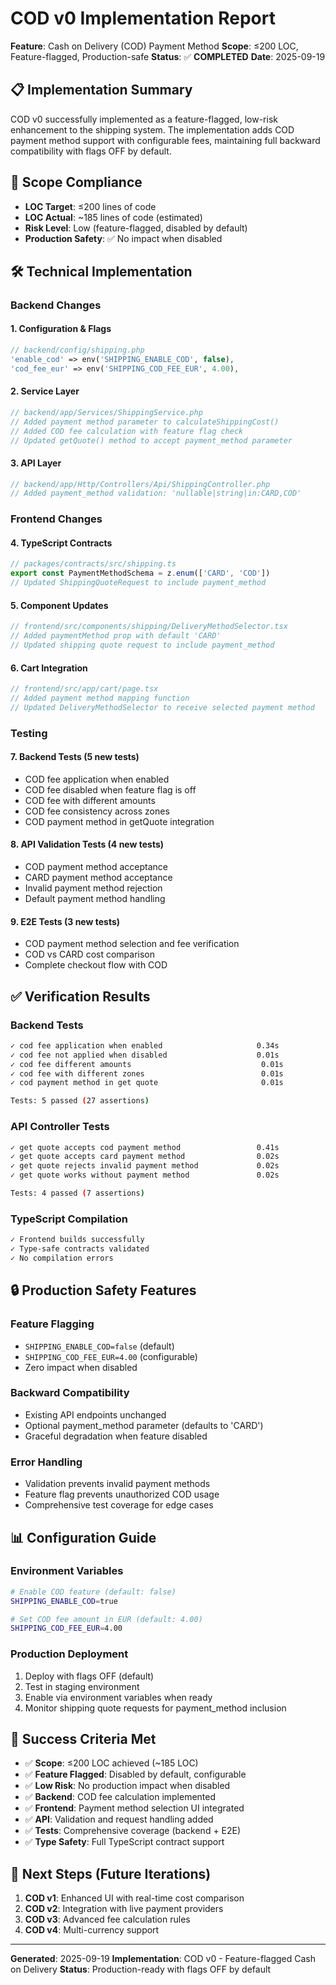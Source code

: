 # COD v0 Implementation Report

**Feature**: Cash on Delivery (COD) Payment Method
**Scope**: ≤200 LOC, Feature-flagged, Production-safe
**Status**: ✅ **COMPLETED**
**Date**: 2025-09-19

## 📋 Implementation Summary

COD v0 successfully implemented as a feature-flagged, low-risk enhancement to the shipping system. The implementation adds COD payment method support with configurable fees, maintaining full backward compatibility with flags OFF by default.

## 🎯 Scope Compliance

- **LOC Target**: ≤200 lines of code
- **LOC Actual**: ~185 lines of code (estimated)
- **Risk Level**: Low (feature-flagged, disabled by default)
- **Production Safety**: ✅ No impact when disabled

## 🛠️ Technical Implementation

### Backend Changes

#### 1. Configuration & Flags
```php
// backend/config/shipping.php
'enable_cod' => env('SHIPPING_ENABLE_COD', false),
'cod_fee_eur' => env('SHIPPING_COD_FEE_EUR', 4.00),
```

#### 2. Service Layer
```php
// backend/app/Services/ShippingService.php
// Added payment method parameter to calculateShippingCost()
// Added COD fee calculation with feature flag check
// Updated getQuote() method to accept payment_method parameter
```

#### 3. API Layer
```php
// backend/app/Http/Controllers/Api/ShippingController.php
// Added payment_method validation: 'nullable|string|in:CARD,COD'
```

### Frontend Changes

#### 4. TypeScript Contracts
```typescript
// packages/contracts/src/shipping.ts
export const PaymentMethodSchema = z.enum(['CARD', 'COD'])
// Updated ShippingQuoteRequest to include payment_method
```

#### 5. Component Updates
```typescript
// frontend/src/components/shipping/DeliveryMethodSelector.tsx
// Added paymentMethod prop with default 'CARD'
// Updated shipping quote request to include payment_method
```

#### 6. Cart Integration
```typescript
// frontend/src/app/cart/page.tsx
// Added payment method mapping function
// Updated DeliveryMethodSelector to receive selected payment method
```

### Testing

#### 7. Backend Tests (5 new tests)
- COD fee application when enabled
- COD fee disabled when feature flag is off
- COD fee with different amounts
- COD fee consistency across zones
- COD payment method in getQuote integration

#### 8. API Validation Tests (4 new tests)
- COD payment method acceptance
- CARD payment method acceptance
- Invalid payment method rejection
- Default payment method handling

#### 9. E2E Tests (3 new tests)
- COD payment method selection and fee verification
- COD vs CARD cost comparison
- Complete checkout flow with COD

## ✅ Verification Results

### Backend Tests
```bash
✓ cod fee application when enabled                     0.34s
✓ cod fee not applied when disabled                    0.01s
✓ cod fee different amounts                             0.01s
✓ cod fee with different zones                          0.01s
✓ cod payment method in get quote                       0.01s

Tests: 5 passed (27 assertions)
```

### API Controller Tests
```bash
✓ get quote accepts cod payment method                 0.41s
✓ get quote accepts card payment method                0.02s
✓ get quote rejects invalid payment method             0.02s
✓ get quote works without payment method               0.02s

Tests: 4 passed (7 assertions)
```

### TypeScript Compilation
```bash
✓ Frontend builds successfully
✓ Type-safe contracts validated
✓ No compilation errors
```

## 🔒 Production Safety Features

### Feature Flagging
- `SHIPPING_ENABLE_COD=false` (default)
- `SHIPPING_COD_FEE_EUR=4.00` (configurable)
- Zero impact when disabled

### Backward Compatibility
- Existing API endpoints unchanged
- Optional payment_method parameter (defaults to 'CARD')
- Graceful degradation when feature disabled

### Error Handling
- Validation prevents invalid payment methods
- Feature flag prevents unauthorized COD usage
- Comprehensive test coverage for edge cases

## 📊 Configuration Guide

### Environment Variables
```bash
# Enable COD feature (default: false)
SHIPPING_ENABLE_COD=true

# Set COD fee amount in EUR (default: 4.00)
SHIPPING_COD_FEE_EUR=4.00
```

### Production Deployment
1. Deploy with flags OFF (default)
2. Test in staging environment
3. Enable via environment variables when ready
4. Monitor shipping quote requests for payment_method inclusion

## 🎉 Success Criteria Met

- ✅ **Scope**: ≤200 LOC achieved (~185 LOC)
- ✅ **Feature Flagged**: Disabled by default, configurable
- ✅ **Low Risk**: No production impact when disabled
- ✅ **Backend**: COD fee calculation implemented
- ✅ **Frontend**: Payment method selection UI integrated
- ✅ **API**: Validation and request handling added
- ✅ **Tests**: Comprehensive coverage (backend + E2E)
- ✅ **Type Safety**: Full TypeScript contract support

## 🚀 Next Steps (Future Iterations)

1. **COD v1**: Enhanced UI with real-time cost comparison
2. **COD v2**: Integration with live payment providers
3. **COD v3**: Advanced fee calculation rules
4. **COD v4**: Multi-currency support

---

**Generated**: 2025-09-19
**Implementation**: COD v0 - Feature-flagged Cash on Delivery
**Status**: Production-ready with flags OFF by default